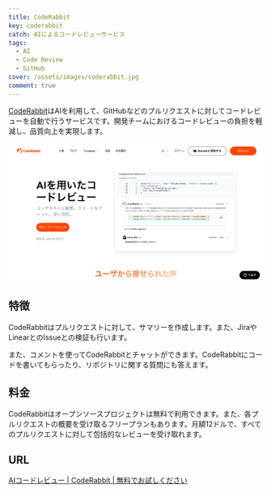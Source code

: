 ```yaml
---
title: CodeRabbit
key: coderabbit
catch: AIによるコードレビューサービス
tags:
  - AI
  - Code Review
  - GitHub
cover: /assets/images/coderabbit.jpg
comment: true
---
```


[CodeRabbit](https://coderabbit.ai/ja/)はAIを利用して、GitHubなどのプルリクエストに対してコードレビューを自動で行うサービスです。開発チームにおけるコードレビューの負担を軽減し、品質向上を実現します。

[![CodeRabbitのWebサイト](/assets/images/coderabbit.jpg)](https://coderabbit.ai/ja/)

<!--more-->

## 特徴

CodeRabbitはプルリクエストに対して、サマリーを作成します。また、JiraやLinearとのIssueとの検証も行います。

また、コメントを使ってCodeRabbitとチャットができます。CodeRabbitにコードを書いてもらったり、リポジトリに関する質問にも答えます。

## 料金

CodeRabbitはオープンソースプロジェクトは無料で利用できます。また、各プルリクエストの概要を受け取るフリープランもあります。月額12ドルで、すべてのプルリクエストに対して包括的なレビューを受け取れます。

## URL

[AIコードレビュー \| CodeRabbit \| 無料でお試しください](https://coderabbit.ai/ja/)

